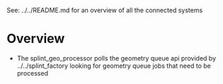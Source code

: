 See: ../../README.md for an overview of all the connected systems

# Overview

* The splint_geo_processor polls the geometry queue api provided by ../../splint_factory looking for geometry queue jobs that need to be processed

